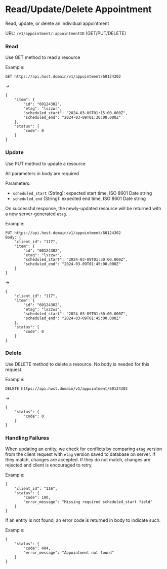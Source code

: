 # Read/Update/Delete Appointment

Read, update, or delete an individual appointment

URL: `/v1/appointment/:appointmentID` (GET/PUT/DELETE)

### Read

Use GET method to read a resource

Example:
```
GET https://api.host.domain/v1/appointment/60124302
```
->
```
{
    "item": {
        "id": "60124302",
        "etag": "lszzwr",
        "scheduled_start": "2024-03-09T01:15:00.000Z",
        "scheduled_end": "2024-03-09T01:30:00.000Z"
    },
    "status": {
        "code": 0
    }
}
```

### Update

Use PUT method to update a resource

All parameters in body are required

Parameters:
- `scheduled_start` (String): expected start time, ISO 8601 Date string
- `scheduled_end` (String): expected end time, ISO 8601 Date string

On successful response, the newly-updated resource will be returned with a new server-generated `etag`.

Example:
```
PUT https://api.host.domain/v1/appointment/60124302
Body: {
    "client_id": "117",
    "item": {
        "id": "60124302",
        "etag": "lszzwr",
        "scheduled_start": "2024-03-09T01:30:00.000Z",
        "scheduled_end": "2024-03-09T01:45:00.000Z"
    }
}
```
->
```
{
    "client_id": "117",
    "item": {
        "id": "60124302",
        "etag": "lszzws",
        "scheduled_start": "2024-03-09T01:30:00.000Z",
        "scheduled_end": "2024-03-09T01:45:00.000Z"
    },
    "status": {
        "code": 0
    }
}
```

### Delete

Use DELETE method to delete a resource. No body is needed for this request.

Example:
```
DELETE https://api.host.domain/v1/appointment/60124302
```
->
```
{
    "status": {
        "code": 0
    }
}
```

### Handling Failures

When updating an entity, we check for conflicts by comparing `etag` version from the client request with `etag` version saved to database on server. If they match, changes are accepted. If they do not match, changes are rejected and client is encouraged to retry.

Example:
```
{
    "client_id": "116",
    "status": {
        "code": 100,
        "error_message": "Missing required scheduled_start field"
    }
}
```

If an entity is not found, an error code is returned in body to indicate such.

Example:
```
{
    "status": {
        "code": 404,
        "error_message": "Appointment not found"
    }
}
```
